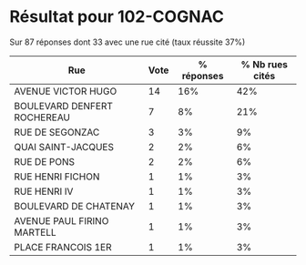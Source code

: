 # Résultat pour 102-COGNAC

Sur 87 réponses dont 33 avec une rue cité (taux réussite 37%)

| Rue | Vote | % réponses | % Nb rues cités|
|-----|------|------------|----------------|
| AVENUE VICTOR HUGO | 14 | 16% | 42%|
| BOULEVARD DENFERT ROCHEREAU | 7 | 8% | 21%|
| RUE DE SEGONZAC | 3 | 3% | 9%|
| QUAI SAINT-JACQUES | 2 | 2% | 6%|
| RUE DE PONS | 2 | 2% | 6%|
| RUE HENRI FICHON | 1 | 1% | 3%|
| RUE HENRI IV | 1 | 1% | 3%|
| BOULEVARD DE CHATENAY | 1 | 1% | 3%|
| AVENUE PAUL FIRINO MARTELL | 1 | 1% | 3%|
| PLACE FRANCOIS 1ER | 1 | 1% | 3%|
